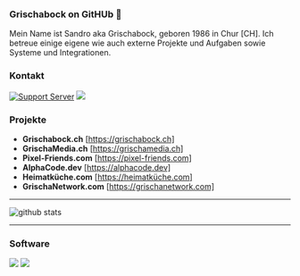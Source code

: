 ### Grischabock on GitHUb 👋

Mein Name ist Sandro aka Grischabock, geboren 1986 in Chur [CH]. Ich betreue einige eigene wie auch externe Projekte und Aufgaben sowie Systeme und Integrationen. 

### Kontakt
[![Support Server](https://img.shields.io/discord/591914197219016707.svg?color=7289da&label=GrischaMedia&logo=discord&style=flat-square)](https://discord.gg/eBPnGDq) <img src="https://img.shields.io/badge/<Grischabock>%20-%231DA1F2.svg?&style=for-the-badge&logo=Twitter&logoColor=white"/>

### Projekte
- **Grischabock.ch** [https://grischabock.ch]
- **GrischaMedia.ch** [https://grischamedia.ch]
- **Pixel-Friends.com** [https://pixel-friends.com]
- **AlphaCode.dev** [https://alphacode.dev]
- **Heimatküche.com** [https://heimatküche.com]
- **GrischaNetwork.com** [https://grischanetwork.com]

---------------------------------------------------------------------------------------------------------------------------------------------------------------------------------

![github stats](https://github-readme-stats.vercel.app/api?username=Grischabock&show_icons=true)

---------------------------------------------------------------------------------------------------------------------------------------------------------------------------------

### Software
<img src="https://img.shields.io/badge/adobe%20-%23FF0000.svg?&style=for-the-badge&logo=adobe&logoColor=white"/>
<img src="https://img.shields.io/badge/bitbucket%20-%230047B3.svg?&style=for-the-badge&logo=bitbucket&logoColor=white"/>
